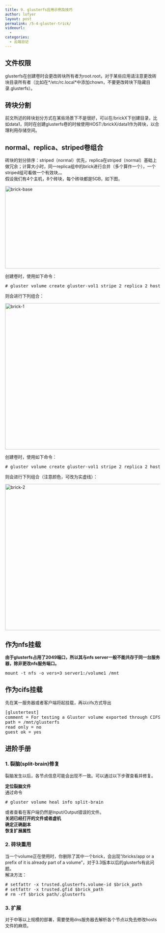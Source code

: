 ```yaml
---
title: 9. glusterfs应用示例及技巧
author: lofyer
layout: post
permalink: /5-4-gluster-trick/
videourl:
  - 
categories:
  - 云端日记
---
```

## 文件权限

glusterfs在创建卷时会更改砖块所有者为root.root，对于某些应用请注意更改砖块目录所有者（比如在*/etc/rc.local*中添加chown，不要更改砖块下隐藏目录.glusterfs）。

## 砖块分割

前文所述的砖块划分方式在某些场景下不是很好，可以在/brickX下创建目录，比如data1，同时在创建glusterfs卷的时候使用HOST:/brickX/data1作为砖块，以合理利用存储空间。

## normal、replica、striped卷组合

砖块的划分排序：striped（normal）优先，replica在striped（normal）基础上做冗余；计算大小时，同一replica组中的brick进行合并（多个算作一个），一个striped组可看做一个有效块，。  
假设我们有4个主机，8个砖块，每个砖块都是5GB，如下图，

<a href="http://blog.lofyer.org/5-4-gluster-trick/brick-base/" rel="attachment wp-att-3294"><img src="http://blog.lofyer.org/wp-content/uploads/brick-base.png" alt="brick-base" width="702" height="268" class="alignnone size-full wp-image-3294" /></a>

创建卷时，使用如下命令：

<pre># gluster volume create gluster-vol1 stripe 2 replica 2 host1:/brick1 host1:/brick2 host2:/brick1 host2:/brick2 host3:/brick1 host3:/brick2 host4:/brick1 host4:/brick2 force</pre>

则会进行下列组合：

<a href="http://blog.lofyer.org/5-4-gluster-trick/brick-1/" rel="attachment wp-att-3301"><img src="http://blog.lofyer.org/wp-content/uploads/brick-1.png" alt="brick-1" width="712" height="474" class="alignnone size-full wp-image-3301" /></a>

创建卷时，使用如下命令：

<pre># gluster volume create gluster-vol1 stripe 2 replica 2 host1:/brick1 host2:/brick1 host3:/brick1 host4:/brick1 host1:/brick2 host2:/brick2 host3:/brick2 host4:/brick2 force</pre>

则会进行下列组合（注意颜色，可改为实虚线）：

<a href="http://blog.lofyer.org/5-4-gluster-trick/brick-2/" rel="attachment wp-att-3304"><img src="http://blog.lofyer.org/wp-content/uploads/brick-2.png" alt="brick-2" width="712" height="474" class="alignnone size-full wp-image-3304" /></a>

## 作为nfs挂载

**由于glusterfs占用了2049端口，所以其与nfs server一般不能共存于同一台服务器，除非更改nfs服务端口。**

<pre>mount -t nfs -o vers=3 server1:/volume1 /mnt</pre>

## 作为cifs挂载

先在某一服务器或者客户端将起挂载，再以cifs方式导出

<pre title="Content added
 to /etc/smb.conf">[glustertest]
comment = For testing a Gluster volume exported through CIFS
path = /mnt/glusterfs
read only = no
guest ok = yes
</pre>

## 进阶手册

### 1. 裂脑(split-brain)修复

裂脑发生以后，各节点信息可能会出现不一致。可以通过以下步骤查看并修复。

**定位裂脑文件**  
通过命令

<pre># gluster volume heal info split-brain</pre>

或者查看在客户端仍然是Input/Output错误的文件。  
**关闭已经打开的文件或者虚机**  
**确定正确副本**  
**恢复扩展属性**

### 2. 砖块重用

当一个volume正在使用时，你删除了其中一个brick，会出现“/bricks/app or a prefix of it is already part of a volume”，对于3.3版本以后的glusterfs有此问题。  
解决方法：

<pre># setfattr -x trusted.glusterfs.volume-id $brick_path
# setfattr -x trusted.gfid $brick_path
# rm -rf $brick_path/.glusterfs</pre>

### 3. 扩展

对于中等以上规模的部署，需要使用dns服务器去解析各个节点以免去修改hosts文件的麻烦。